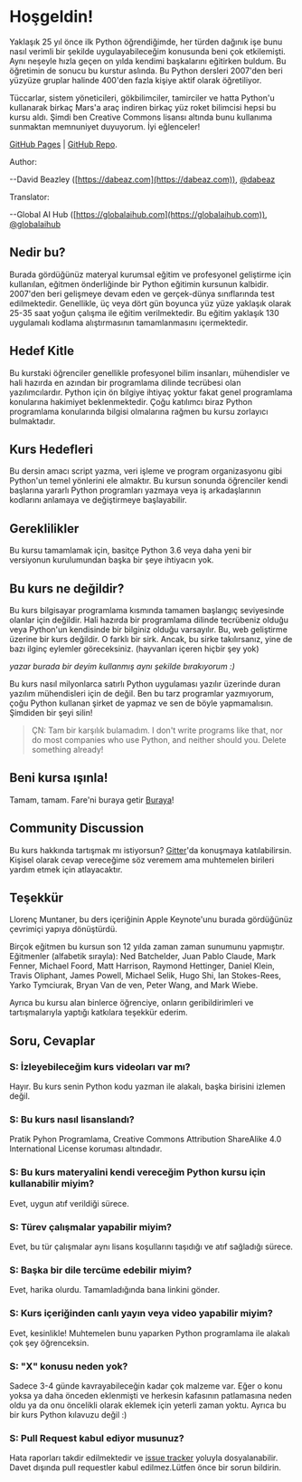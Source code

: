# Hoşgeldin!

Yaklaşık 25 yıl önce ilk Python öğrendiğimde, her türden dağınık işe bunu nasıl verimli bir şekilde uygulayabileceğim konusunda beni çok etkilemişti. Aynı neşeyle hızla geçen on yılda kendimi başkalarını eğitirken buldum. Bu öğretimin de sonucu bu kurstur aslında. Bu Python dersleri 2007'den beri yüzyüze gruplar halinde 400'den fazla kişiye aktif olarak öğretiliyor.

Tüccarlar, sistem yöneticileri, gökbilimciler, tamirciler ve hatta Python'u kullanarak birkaç Mars'a araç indiren birkaç yüz roket bilimcisi hepsi bu kursu aldı. Şimdi ben Creative Commons lisansı altında bunu kullanıma sunmaktan memnuniyet duyuyorum. İyi eğlenceler!

[GitHub Pages](https://globalaihub.github.io/practical-python) | [GitHub Repo](https://github.com/globalaihub/practical-python).

Author:

--David Beazley ([https://dabeaz.com](https://dabeaz.com)), [@dabeaz](https://twitter.com/dabeaz)


Translator:

--Global AI Hub ([https://globalaihub.com](https://globalaihub.com)), [@globalaihub](https://twitter.com/globalaihub)

## Nedir bu?

Burada gördüğünüz materyal kurumsal eğitim ve profesyonel geliştirme için kullanılan, eğitmen önderliğinde bir Python eğitimin kursunun kalbidir. 2007'den beri gelişmeye devam eden ve gerçek-dünya sınıflarında test edilmektedir. Genellikle, üç veya dört gün boyunca yüz yüze yaklaşık olarak 25-35 saat yoğun çalışma ile eğitim verilmektedir. Bu eğitim yaklaşık 130 uygulamalı kodlama alıştırmasının tamamlanmasını içermektedir.

## Hedef Kitle

Bu kurstaki öğrenciler genellikle profesyonel bilim insanları, mühendisler ve hali hazırda en azından bir programlama dilinde tecrübesi olan yazılımcılardır. Python için ön bilgiye ihtiyaç yoktur fakat genel programlama konularına hakimiyet beklenmektedir. Çoğu katılımcı biraz Python programlama konularında bilgisi olmalarına rağmen bu kursu zorlayıcı bulmaktadır.

## Kurs Hedefleri

Bu dersin amacı script yazma, veri işleme ve program organizasyonu gibi Python'un temel yönlerini ele almaktır. Bu kursun sonunda öğrenciler kendi başlarına yararlı Python programları yazmaya veya iş arkadaşlarının kodlarını anlamaya ve değiştirmeye başlayabilir.

## Gereklilikler

Bu kursu tamamlamak için, basitçe Python 3.6 veya daha yeni bir versiyonun kurulumundan başka bir şeye ihtiyacın yok.

## Bu kurs ne değildir?

Bu kurs bilgisayar programlama kısmında tamamen başlangıç seviyesinde olanlar için değildir. Hali hazırda bir programlama dilinde tecrübeniz olduğu veya Python'un kendisinde bir bilginiz olduğu varsayılır. Bu, web geliştirme üzerine bir kurs değildir. O farklı
bir sirk. Ancak, bu sirke takılırsanız, yine de bazı ilginç eylemler göreceksiniz. (hayvanları içeren hiçbir şey yok)

_yazar burada bir deyim kullanmış aynı şekilde bırakıyorum :)_

Bu kurs nasıl milyonlarca satırlı Python uygulaması yazılır üzerinde duran yazılım mühendisleri için de değil. Ben bu tarz programlar yazmıyorum, çoğu Python kullanan şirket de yapmaz ve sen de böyle yapmamalısın. Şimdiden bir şeyi silin!

> ÇN: Tam bir karşılık bulamadım.
> I don't write programs like that, nor do most companies who use Python, and neither should you. Delete something already!

## Beni kursa ışınla!

Tamam, tamam. Fare'ni buraya getir [Buraya](Notes_tr/Contents.md)!

## Community Discussion

Bu kurs hakkında tartışmak mı istiyorsun? [Gitter](https://gitter.im/dabeaz-course/practical-python)'da konuşmaya katılabilirsin. Kişisel olarak cevap vereceğime söz veremem ama muhtemelen birileri yardım etmek için atlayacaktır.

## Teşekkür

Llorenç Muntaner, bu ders içeriğinin Apple Keynote'unu burada gördüğünüz çevrimiçi yapıya dönüştürdü.

Birçok eğitmen bu kursun son 12 yılda zaman zaman sunumunu yapmıştır. Eğitmenler (alfabetik sırayla): Ned
Batchelder, Juan Pablo Claude, Mark Fenner, Michael Foord, Matt
Harrison, Raymond Hettinger, Daniel Klein, Travis Oliphant, James
Powell, Michael Selik, Hugo Shi, Ian Stokes-Rees, Yarko Tymciurak,
Bryan Van de ven, Peter Wang, and Mark Wiebe.

Ayrıca bu kursu alan binlerce öğrenciye, onların geribildirimleri ve tartışmalarıyla yaptığı katkılara teşekkür ederim.

## Soru, Cevaplar

### S: İzleyebileceğim kurs videoları var mı?

Hayır. Bu kurs senin Python kodu yazman ile alakalı, başka birisini izlemen değil.

### S: Bu kurs nasıl lisanslandı?

Pratik Pyhon Programlama, Creative Commons Attribution ShareAlike 4.0 International License koruması altındadır.

### S: Bu kurs materyalini kendi vereceğim Python kursu için kullanabilir miyim?

Evet, uygun atıf verildiği sürece.

### S: Türev çalışmalar yapabilir miyim?

Evet, bu tür çalışmalar aynı lisans koşullarını taşıdığı ve atıf sağladığı sürece.

### S: Başka bir dile tercüme edebilir miyim?

Evet, harika olurdu. Tamamladığında bana linkini gönder.

### S: Kurs içeriğinden canlı yayın veya video yapabilir miyim?

Evet, kesinlikle! Muhtemelen bunu yaparken Python programlama ile alakalı çok şey öğrenceksin.

### S: "X" konusu neden yok?

Sadece 3-4 günde kavrayabileceğin kadar çok malzeme var. Eğer o konu yoksa ya daha önceden eklenmişti ve herkesin kafasının patlamasına neden oldu ya da onu öncelikli olarak eklemek için yeterli zaman yoktu. Ayrıca bu bir kurs Python kılavuzu değil :)

### S: Pull Request kabul ediyor musunuz?

Hata raporları takdir edilmektedir ve [issue tracker](https://github.com/dabeaz-course/practical-python/issues) yoluyla dosyalanabilir. Davet dışında pull requestler kabul edilmez.Lütfen önce bir sorun bildirin.
